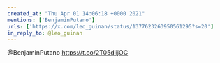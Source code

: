 ```yaml
---
created_at: "Thu Apr 01 14:06:18 +0000 2021"
mentions: ['BenjaminPutano']
urls: ['https://x.com/leo_guinan/status/1377623263950561295?s=20']
in_reply_to: @leo_guinan
---
```


@BenjaminPutano https://t.co/2T05diijOC